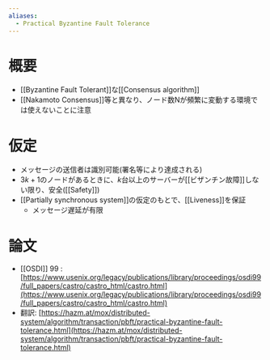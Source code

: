 ```yaml
---
aliases:
  - Practical Byzantine Fault Tolerance
---
```

# 概要
- [[Byzantine Fault Tolerant]]な[[Consensus algorithm]]
- [[Nakamoto Consensus]]等と異なり、ノード数Nが頻繁に変動する環境では使えないことに注意
# 仮定
- メッセージの送信者は識別可能(署名等により達成される)
- $3k+1$のノードがあるときに、$k$台以上のサーバーが[[ビザンチン故障]]しない限り、安全([[Safety]])
- [[Partially synchronous system]]の仮定のもとで、[[Liveness]]を保証
	- メッセージ遅延が有限

# 論文
- [[OSDI]] 99 : [https://www.usenix.org/legacy/publications/library/proceedings/osdi99/full_papers/castro/castro_html/castro.html](https://www.usenix.org/legacy/publications/library/proceedings/osdi99/full_papers/castro/castro_html/castro.html)
- 翻訳: [https://hazm.at/mox/distributed-system/algorithm/transaction/pbft/practical-byzantine-fault-tolerance.html](https://hazm.at/mox/distributed-system/algorithm/transaction/pbft/practical-byzantine-fault-tolerance.html)
